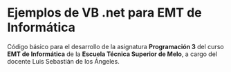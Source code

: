 # Ejemplos de VB .net para EMT de Informática

Código básico para el desarrollo de la asignatura **Programación 3** del curso **EMT de Informática** de la **Escuela Técnica Superior de Melo**, a cargo del docente Luis Sebastián de los Ángeles.
